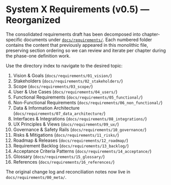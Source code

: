 # System X Requirements (v0.5) — Reorganized

The consolidated requirements draft has been decomposed into chapter-specific documents under [`docs/requirements/`](docs/requirements/README.md). Each numbered folder contains the content that previously appeared in this monolithic file, preserving section ordering so we can review and iterate per chapter during the phase-one definition work.

Use the directory index to navigate to the desired topic:

1. Vision & Goals (`docs/requirements/01_vision/`)
2. Stakeholders (`docs/requirements/02_stakeholders/`)
3. Scope (`docs/requirements/03_scope/`)
4. User & Use Cases (`docs/requirements/04_users/`)
5. Functional Requirements (`docs/requirements/05_functional/`)
6. Non-Functional Requirements (`docs/requirements/06_non_functional/`)
7. Data & Information Architecture (`docs/requirements/07_data_architecture/`)
8. Interfaces & Integrations (`docs/requirements/08_integrations/`)
9. UX Principles & Views (`docs/requirements/09_ux/`)
10. Governance & Safety Rails (`docs/requirements/10_governance/`)
11. Risks & Mitigations (`docs/requirements/11_risks/`)
12. Roadmap & Releases (`docs/requirements/12_roadmap/`)
13. Requirement Backlog (`docs/requirements/13_backlog/`)
14. Acceptance Criteria Patterns (`docs/requirements/14_acceptance/`)
15. Glossary (`docs/requirements/15_glossary/`)
16. References (`docs/requirements/16_references/`)

The original change log and reconciliation notes now live in `docs/requirements/00_meta/`.
